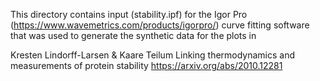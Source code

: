 This directory contains input (stability.ipf) for the Igor Pro (https://www.wavemetrics.com/products/igorpro/) curve fitting software that was used to generate the synthetic data for the plots in

Kresten Lindorff-Larsen & Kaare Teilum
Linking thermodynamics and measurements of protein stability
https://arxiv.org/abs/2010.12281
